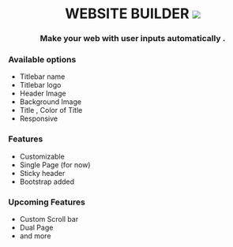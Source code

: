 <h1 align="center"> WEBSITE BUILDER <img src="https://img.icons8.com/color/28/000000/domain.png"/> </h1>
<h3 align="center"> Make your web with user inputs automatically . </h3>

<h3> Available options </h3>
<ul>
<li>Titlebar name </li>
<li>Titlebar logo</li>
<li>Header Image</li>
<li>Background Image</li>
<li>Title , Color of Title</li>
<li>Responsive  </li>
</ul>


<h3> Features </h3>
<ul>
<li>Customizable </li>
<li>Single Page (for now)</li>
<li>Sticky header</li>
<li>Bootstrap added</li>
</ul>


<h3> Upcoming Features </h3>
<ul>
<li>Custom Scroll bar </li>
<li>Dual Page </li>
<li>and more</li>
</ul>
